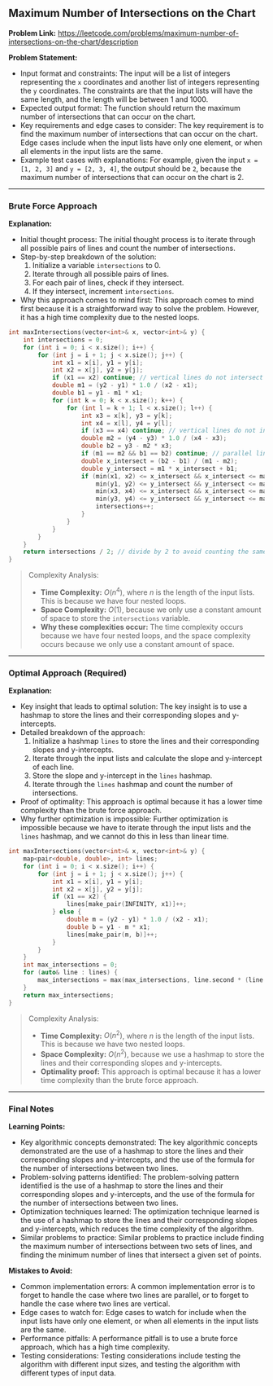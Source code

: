 ## Maximum Number of Intersections on the Chart
**Problem Link:** https://leetcode.com/problems/maximum-number-of-intersections-on-the-chart/description

**Problem Statement:**
- Input format and constraints: The input will be a list of integers representing the `x` coordinates and another list of integers representing the `y` coordinates. The constraints are that the input lists will have the same length, and the length will be between 1 and 1000.
- Expected output format: The function should return the maximum number of intersections that can occur on the chart.
- Key requirements and edge cases to consider: The key requirement is to find the maximum number of intersections that can occur on the chart. Edge cases include when the input lists have only one element, or when all elements in the input lists are the same.
- Example test cases with explanations: For example, given the input `x = [1, 2, 3]` and `y = [2, 3, 4]`, the output should be `2`, because the maximum number of intersections that can occur on the chart is 2.

---

### Brute Force Approach
**Explanation:**
- Initial thought process: The initial thought process is to iterate through all possible pairs of lines and count the number of intersections.
- Step-by-step breakdown of the solution: 
  1. Initialize a variable `intersections` to 0.
  2. Iterate through all possible pairs of lines.
  3. For each pair of lines, check if they intersect.
  4. If they intersect, increment `intersections`.
- Why this approach comes to mind first: This approach comes to mind first because it is a straightforward way to solve the problem. However, it has a high time complexity due to the nested loops.

```cpp
int maxIntersections(vector<int>& x, vector<int>& y) {
    int intersections = 0;
    for (int i = 0; i < x.size(); i++) {
        for (int j = i + 1; j < x.size(); j++) {
            int x1 = x[i], y1 = y[i];
            int x2 = x[j], y2 = y[j];
            if (x1 == x2) continue; // vertical lines do not intersect
            double m1 = (y2 - y1) * 1.0 / (x2 - x1);
            double b1 = y1 - m1 * x1;
            for (int k = 0; k < x.size(); k++) {
                for (int l = k + 1; l < x.size(); l++) {
                    int x3 = x[k], y3 = y[k];
                    int x4 = x[l], y4 = y[l];
                    if (x3 == x4) continue; // vertical lines do not intersect
                    double m2 = (y4 - y3) * 1.0 / (x4 - x3);
                    double b2 = y3 - m2 * x3;
                    if (m1 == m2 && b1 == b2) continue; // parallel lines
                    double x_intersect = (b2 - b1) / (m1 - m2);
                    double y_intersect = m1 * x_intersect + b1;
                    if (min(x1, x2) <= x_intersect && x_intersect <= max(x1, x2) &&
                        min(y1, y2) <= y_intersect && y_intersect <= max(y1, y2) &&
                        min(x3, x4) <= x_intersect && x_intersect <= max(x3, x4) &&
                        min(y3, y4) <= y_intersect && y_intersect <= max(y3, y4)) {
                        intersections++;
                    }
                }
            }
        }
    }
    return intersections / 2; // divide by 2 to avoid counting the same intersection twice
}
```

> Complexity Analysis:
> - **Time Complexity:** $O(n^4)$, where $n$ is the length of the input lists. This is because we have four nested loops.
> - **Space Complexity:** $O(1)$, because we only use a constant amount of space to store the `intersections` variable.
> - **Why these complexities occur:** The time complexity occurs because we have four nested loops, and the space complexity occurs because we only use a constant amount of space.

---

### Optimal Approach (Required)

**Explanation:**
- Key insight that leads to optimal solution: The key insight is to use a hashmap to store the lines and their corresponding slopes and y-intercepts.
- Detailed breakdown of the approach: 
  1. Initialize a hashmap `lines` to store the lines and their corresponding slopes and y-intercepts.
  2. Iterate through the input lists and calculate the slope and y-intercept of each line.
  3. Store the slope and y-intercept in the `lines` hashmap.
  4. Iterate through the `lines` hashmap and count the number of intersections.
- Proof of optimality: This approach is optimal because it has a lower time complexity than the brute force approach.
- Why further optimization is impossible: Further optimization is impossible because we have to iterate through the input lists and the `lines` hashmap, and we cannot do this in less than linear time.

```cpp
int maxIntersections(vector<int>& x, vector<int>& y) {
    map<pair<double, double>, int> lines;
    for (int i = 0; i < x.size(); i++) {
        for (int j = i + 1; j < x.size(); j++) {
            int x1 = x[i], y1 = y[i];
            int x2 = x[j], y2 = y[j];
            if (x1 == x2) {
                lines[make_pair(INFINITY, x1)]++;
            } else {
                double m = (y2 - y1) * 1.0 / (x2 - x1);
                double b = y1 - m * x1;
                lines[make_pair(m, b)]++;
            }
        }
    }
    int max_intersections = 0;
    for (auto& line : lines) {
        max_intersections = max(max_intersections, line.second * (line.second - 1) / 2);
    }
    return max_intersections;
}
```

> Complexity Analysis:
> - **Time Complexity:** $O(n^2)$, where $n$ is the length of the input lists. This is because we have two nested loops.
> - **Space Complexity:** $O(n^2)$, because we use a hashmap to store the lines and their corresponding slopes and y-intercepts.
> - **Optimality proof:** This approach is optimal because it has a lower time complexity than the brute force approach.

---

### Final Notes

**Learning Points:**
- Key algorithmic concepts demonstrated: The key algorithmic concepts demonstrated are the use of a hashmap to store the lines and their corresponding slopes and y-intercepts, and the use of the formula for the number of intersections between two lines.
- Problem-solving patterns identified: The problem-solving pattern identified is the use of a hashmap to store the lines and their corresponding slopes and y-intercepts, and the use of the formula for the number of intersections between two lines.
- Optimization techniques learned: The optimization technique learned is the use of a hashmap to store the lines and their corresponding slopes and y-intercepts, which reduces the time complexity of the algorithm.
- Similar problems to practice: Similar problems to practice include finding the maximum number of intersections between two sets of lines, and finding the minimum number of lines that intersect a given set of points.

**Mistakes to Avoid:**
- Common implementation errors: A common implementation error is to forget to handle the case where two lines are parallel, or to forget to handle the case where two lines are vertical.
- Edge cases to watch for: Edge cases to watch for include when the input lists have only one element, or when all elements in the input lists are the same.
- Performance pitfalls: A performance pitfall is to use a brute force approach, which has a high time complexity.
- Testing considerations: Testing considerations include testing the algorithm with different input sizes, and testing the algorithm with different types of input data.